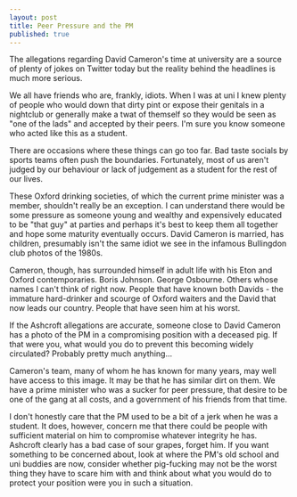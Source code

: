 ```yaml
---
layout: post
title: Peer Pressure and the PM
published: true
---
```


The allegations regarding David Cameron's time at university are a source of plenty of jokes on Twitter today but the reality behind the headlines is much more serious.

We all have friends who are, frankly, idiots. When I was at uni I knew plenty of people who would down that dirty pint or expose their genitals in a nightclub or generally make a twat of themself so they would be seen as "one of the lads" and accepted by their peers. I'm sure you know someone who acted like this as a student.

There are occasions where these things can go too far. Bad taste socials by sports teams often push the boundaries. Fortunately, most of us aren't judged by our behaviour or lack of judgement as a student for the rest of our lives.

These Oxford drinking societies, of which the current prime minister was a member, shouldn't really be an exception. I can understand there would be some pressure as someone young and wealthy and expensively educated to be "that guy" at parties and perhaps it's best to keep them all together and hope some maturity eventually occurs. David Cameron is married, has children, presumably isn't the same idiot we see in the infamous Bullingdon club photos of the 1980s.

Cameron, though, has surrounded himself in adult life with his Eton and Oxford contemporaries. Boris Johnson. George Osbourne. Others whose names I can't think of right now. People that have known both Davids - the immature hard-drinker and scourge of Oxford waiters and the David that now leads our country. People that have seen him at his worst.

If the Ashcroft allegations are accurate, someone close to David Cameron has a photo of the PM in a compromising position with a deceased pig. If that were you, what would you do to prevent this becoming widely circulated? Probably pretty much anything...

Cameron's team, many of whom he has known for many years, may well have access to this image. It may be that he has similar dirt on them. We have a prime minister who was a sucker for peer pressure, that desire to be one of the gang at all costs, and a government of his friends from that time.

I don't honestly care that the PM used to be a bit of a jerk when he was a student. It does, however, concern me that there could be people with sufficient material on him to compromise whatever integrity he has. Ashcroft clearly has a bad case of sour grapes, forget him. If you want something to be concerned about, look at where the PM's old school and uni buddies are now, consider whether pig-fucking may not be the worst thing they have to scare him with and think about what you would do to protect your position were you in such a situation.
